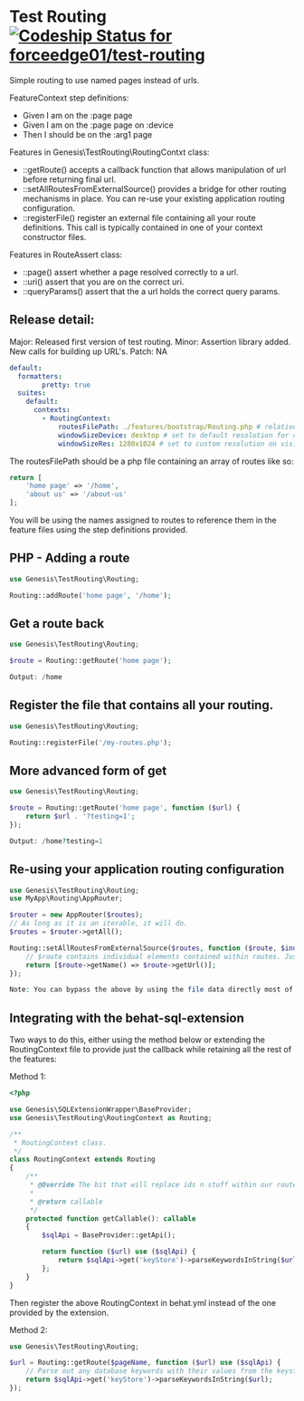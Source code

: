Test Routing [ ![Codeship Status for forceedge01/test-routing](https://app.codeship.com/projects/2ff83fb0-1a47-0136-0f11-2a3b31bf5093/status?branch=master)](https://app.codeship.com/projects/284254)
============

Simple routing to use named pages instead of urls.

FeatureContext step definitions:
- Given I am on the :page page
- Given I am on the :page page on :device
- Then I should be on the :arg1 page

Features in Genesis\TestRouting\RoutingContxt class:
- ::getRoute() accepts a callback function that allows manipulation of url before returning final url.
- ::setAllRoutesFromExternalSource() provides a bridge for other routing mechanisms in place. You can re-use your existing application routing configuration.
- ::registerFile() register an external file containing all your route definitions. This call is typically contained in one of your context constructor files.

Features in RouteAssert class:
- ::page() assert whether a page resolved correctly to a url.
- ::uri() assert that you are on the correct uri.
- ::queryParams() assert that the a url holds the correct query params.

Release detail:
---------------
Major: Released first version of test routing.
Minor: Assertion library added. New calls for building up URL's.
Patch: NA

```yml
default:
  formatters:
        pretty: true
  suites:
    default:
      contexts:
        - RoutingContext:
            routesFilePath: ./features/bootstrap/Routing.php # relative path.
            windowSizeDevice: desktop # set to default resolution for device on visit.
            windowSizeRes: 1280x1024 # set to custom resolution on visit.
```

The routesFilePath should be a php file containing an array of routes like so:

```php
return [
    'home page' => '/home',
    'about us' => '/about-us'
];
```

You will be using the names assigned to routes to reference them in the feature files using the step definitions provided.

PHP - Adding a route
---------------

```php
use Genesis\TestRouting\Routing;

Routing::addRoute('home page', '/home');
```

Get a route back
----------------

```php
use Genesis\TestRouting\Routing;

$route = Routing::getRoute('home page');

Output: /home
```

Register the file that contains all your routing.
------------------------------------------------

```php
use Genesis\TestRouting\Routing;

Routing::registerFile('/my-routes.php');
```

More advanced form of get
-------------------------

```php
use Genesis\TestRouting\Routing;

$route = Routing::getRoute('home page', function ($url) {
    return $url . '?testing=1';
});

Output: /home?testing=1
```

Re-using your application routing configuration
-----------------------------------------------

```php
use Genesis\TestRouting\Routing;
use MyApp\Routing\AppRouter;

$router = new AppRouter($routes);
// As long as it is an iterable, it will do.
$routes = $router->getAll();

Routing::setAllRoutesFromExternalSource($routes, function ($route, $index) {
    // $route contains individual elements contained within routes. Just return the name and the url.
    return [$route->getName() => $route->getUrl()];
});

Note: You can bypass the above by using the file data directly most of the time.
```

Integrating with the behat-sql-extension
----------------------------------------

Two ways to do this, either using the method below or extending the RoutingContext file to provide just the callback
while retaining all the rest of the features:

Method 1:
```php
<?php

use Genesis\SQLExtensionWrapper\BaseProvider;
use Genesis\TestRouting\RoutingContext as Routing;

/**
 * RoutingContext class.
 */
class RoutingContext extends Routing
{
    /**
     * @Override The bit that will replace ids n stuff within our routes.
     *
     * @return callable
     */
    protected function getCallable(): callable
    {
        $sqlApi = BaseProvider::getApi();

        return function ($url) use ($sqlApi) {
            return $sqlApi->get('keyStore')->parseKeywordsInString($url);
        };
    }
}

```

Then register the above RoutingContext in behat.yml instead of the one provided by the extension.

Method 2:

```php
use Genesis\TestRouting\Routing;

$url = Routing::getRoute($pageName, function ($url) use ($sqlApi) {
    // Parse out any database keywords with their values from the keystore for dynamic URLs.
    return $sqlApi->get('keyStore')->parseKeywordsInString($url);
});
```
